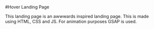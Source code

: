 #Hover Landing Page

This landing page is an awwwards inspired landing page. This is made using HTML, CSS and JS. For animation purposes GSAP is used.